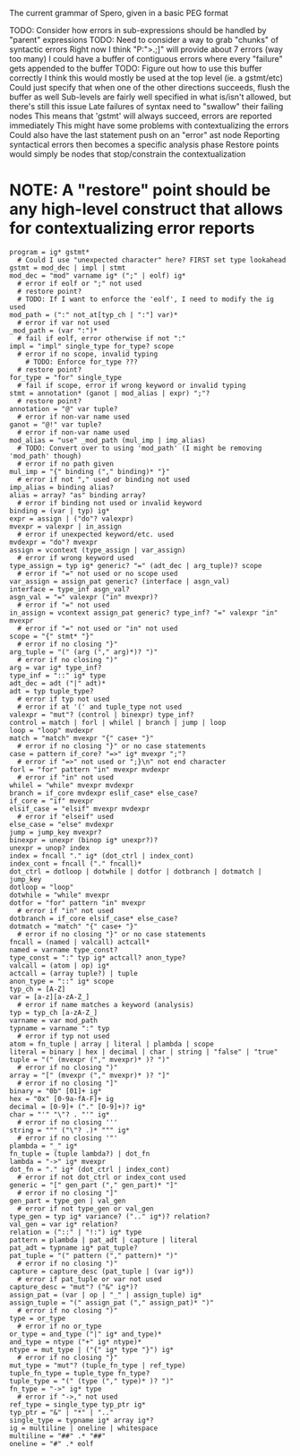 The current grammar of Spero, given in a basic PEG format

TODO: Consider how errors in sub-expressions should be handled by "parent" expressions
TODO: Need to consider a way to grab "chunks" of syntactic errors
  Right now I think "P:">.;]" will provide about 7 errors (way too many)
	I could have a buffer of contiguous errors where every "failure" gets appended to the buffer
	  TODO: Figure out how to use this buffer correctly
		  I think this would mostly be used at the top level (ie. a gstmt/etc)
			  Could just specify that when one of the other directions succeeds, flush the buffer as well
			  Sub-levels are fairly well specified in what is/isn't allowed, but there's still this issue
	Late failures of syntax need to "swallow" their failing nodes
	  This means that 'gstmt' will always succeed, errors are reported immediately
		This might have some problems with contextualizing the errors
	Could also have the last statement push on an "error" ast node
	  Reporting syntactical errors then becomes a specific analysis phase
		Restore points would simply be nodes that stop/constrain the contextualization
# NOTE: A "restore" point should be any high-level construct that allows for contextualizing error reports

	program = ig* gstmt*
	  # Could I use "unexpected character" here? FIRST set type lookahead
	gstmt = mod_dec | impl | stmt
	mod_dec = "mod" varname ig* (";" | eolf) ig*
	  # error if eolf or ";" not used
	  # restore point?
	  # TODO: If I want to enforce the 'eolf', I need to modify the ig used
	mod_path = (":" not_at[typ_ch | ":"] var)*
	  # error if var not used
	_mod_path = (var ":")*
	  # fail if eolf, error otherwise if not ":"
	impl = "impl" single_type for_type? scope
	  # error if no scope, invalid typing
		# TODO: Enforce for_type ???
	  # restore point?
	for_type = "for" single_type
	  # fail if scope, error if wrong keyword or invalid typing
	stmt = annotation* (ganot | mod_alias | expr) ";"?
	  # restore point?
	annotation = "@" var tuple?
	  # error if non-var name used
	ganot = "@!" var tuple?
	  # error if non-var name used
	mod_alias = "use" _mod_path (mul_imp | imp_alias)
	  # TODO: Convert over to using 'mod_path' (I might be removing 'mod_path' though)
	  # error if no path given
	mul_imp = "{" binding ("," binding)* "}"
	  # error if not "," used or binding not used
	imp_alias = binding alias?
	alias = array? "as" binding array?
	  # error if binding not used or invalid keyword
	binding = (var | typ) ig*
	expr = assign | ("do"? valexpr)
	mvexpr = valexpr | in_assign
	  # error if unexpected keyword/etc. used
	mvdexpr = "do"? mvexpr
	assign = vcontext (type_assign | var_assign)
	  # error if wrong keyword used
	type_assign = typ ig* generic? "=" (adt_dec | arg_tuple)? scope
	  # error if "=" not used or no scope used
	var_assign = assign_pat generic? (interface | asgn_val)
	interface = type_inf asgn_val?
	asgn_val = "=" valexpr ("in" mvexpr)?
	  # error if "=" not used
	in_assign = vcontext assign_pat generic? type_inf? "=" valexpr "in" mvexpr
	  # error if "=" not used or "in" not used
	scope = "{" stmt* "}"
	  # error if no closing "}"
	arg_tuple = "(" (arg ("," arg)*)? ")"
	  # error if no closing ")"
	arg = var ig* type_inf?
	type_inf = "::" ig* type
	adt_dec = adt ("|" adt)*
	adt = typ tuple_type?
	  # error if typ not used
	  # error if at '(' and tuple_type not used
	valexpr = "mut"? (control | binexpr) type_inf?
	control = match | forl | whilel | branch | jump | loop
	loop = "loop" mvdexpr
	match = "match" mvexpr "{" case+ "}"
	  # error if no closing "}" or no case statements
	case = pattern if_core? "=>" ig* mvexpr ";"?
	  # error if "=>" not used or ";}\n" not end character
	forl = "for" pattern "in" mvexpr mvdexpr
	  # error if "in" not used
	whilel = "while" mvexpr mvdexpr
	branch = if_core mvdexpr eslif_case* else_case?
	if_core = "if" mvexpr
	elsif_case = "elsif" mvexpr mvdexpr
	  # error if "elseif" used
	else_case = "else" mvdexpr
	jump = jump_key mvexpr?
	binexpr = unexpr (binop ig* unexpr?)?
	unexpr = unop? index
	index = fncall "." ig* (dot_ctrl | index_cont)
	index_cont = fncall ("." fncall)*
	dot_ctrl = dotloop | dotwhile | dotfor | dotbranch | dotmatch | jump_key
	dotloop = "loop"
	dotwhile = "while" mvexpr
	dotfor = "for" pattern "in" mvexpr
	  # error if "in" not used
	dotbranch = if_core elsif_case* else_case?
	dotmatch = "match" "{" case+ "}"
	  # error if no closing "}" or no case statements
	fncall = (named | valcall) actcall*
    named = varname type_const?
	type_const = ":" typ ig* actcall? anon_type?
	valcall = (atom | op) ig*
	actcall = (array tuple?) | tuple
	anon_type = "::" ig* scope
	typ_ch = [A-Z]
	var = [a-z][a-zA-Z_]
	  # error if name matches a keyword (analysis)
	typ = typ_ch [a-zA-Z_]
	varname = var mod_path
	typname = varname ":" typ
	  # error if typ not used
	atom = fn_tuple | array | literal | plambda | scope
	literal = binary | hex | decimal | char | string | "false" | "true"
	tuple = "(" (mvexpr ("," mvexpr)* )? ")"
	  # error if no closing ")"
	array = "[" (mvexpr ("," mvexpr)* )? "]"
	  # error if no closing "]"
	binary = "0b" [01]+ ig*
	hex = "0x" [0-9a-fA-F]+ ig
	decimal = [0-9]+ ("." [0-9]+)? ig*
	char = "'" "\"? . "'" ig*
	  # error if no closing '''
	string = """ ("\"? .)* """ ig*
	  # error if no closing '"'
	plambda = "_" ig*
	fn_tuple = (tuple lambda?) | dot_fn
	lambda = "->" ig* mvexpr
	dot_fn = "." ig* (dot_ctrl | index_cont)
	  # error if not dot_ctrl or index_cont used
	generic = "[" gen_part ("," gen_part)* "]"
	  # error if no closing "]"
	gen_part = type_gen | val_gen
	  # error if not type_gen or val_gen
	type_gen = typ ig* variance? (".." ig*)? relation?
	val_gen = var ig* relation?
	relation = ("::" | "!:") ig* type
	pattern = plambda | pat_adt | capture | literal
	pat_adt = typname ig* pat_tuple?
	pat_tuple = "(" pattern ("," pattern)* ")"
	  # error if no closing ")"
	capture = capture_desc (pat_tuple | (var ig*))
	  # error if pat_tuple or var not used
	capture_desc = "mut"? ("&" ig*)?
	assign_pat = (var | op | "_" | assign_tuple) ig*
	assign_tuple = "(" assign_pat ("," assign_pat)* ")"
	  # error if no closing ")"
	type = or_type
	  # error if no or_type
	or_type = and_type ("|" ig* and_type)*
	and_type = ntype ("+" ig* ntype)*
	ntype = mut_type | ("{" ig* type "}") ig*
	  # error if no closing "}"
	mut_type = "mut"? (tuple_fn_type | ref_type)
	tuple_fn_type = tuple_type fn_type?
	tuple_type = "(" (type ("," type)* )? ")"
	fn_type = "->" ig* type
	  # error if "->," not used
	ref_type = single_type typ_ptr ig*
	typ_ptr = "&" | "*" | ".."
	single_type = typname ig* array ig*?
    ig = multiline | oneline | whitespace
	multiline = "##" .* "##"
	oneline = "#" .* eolf
